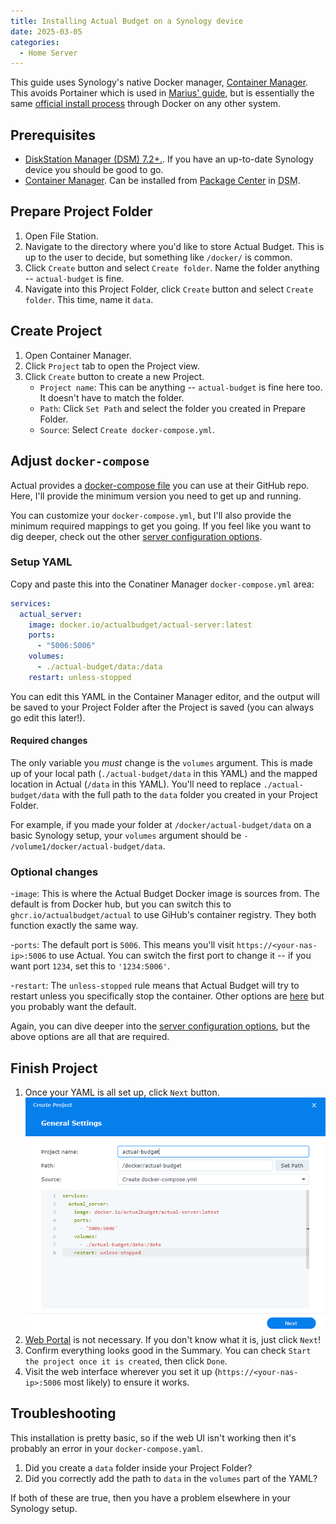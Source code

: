 ```yaml
---
title: Installing Actual Budget on a Synology device
date: 2025-03-05
categories:
  - Home Server
---
```


This guide uses Synology's native Docker manager, [Container Manager](https://www.synology.com/en-us/dsm/feature/docker). This avoids Portainer which is used in [Marius' guide](https://mariushosting.com/how-to-install-actual-on-your-synology-nas/), but is essentially the same [official install process](https://actualbudget.org/docs/install/docker) through Docker on any other system.

## Prerequisites

- [DiskStation Manager (DSM) 7.2+.](https://www.synology.com/en-us/dsm). If you have an up-to-date Synology device you should be good to go.
- [Container Manager](https://www.synology.com/en-us/dsm/feature/docker). Can be installed from [Package Center](https://kb.synology.com/en-ph/DSM/help/DSM/PkgManApp/PackageCenter_desc?version=7) in <abbr title="DiskStation Manager">DSM</abbr>.

## Prepare Project Folder

1. Open File Station.
1. Navigate to the directory where you'd like to store Actual Budget. This is up to the user to decide, but something like `/docker/` is common.
1. Click `Create` button and select `Create folder`. Name the folder anything -- `actual-budget` is fine.
1. Navigate into this Project Folder, click `Create` button and select `Create folder`. This time, name it `data`.

## Create Project

1. Open Container Manager.
1. Click `Project` tab to open the Project view.
1. Click `Create` button to create a new Project.
   - `Project name`: This can be anything -- `actual-budget` is fine here too. It doesn't have to match the folder.
   - `Path`: Click `Set Path` and select the folder you created in Prepare Folder.
   - `Source`: Select `Create docker-compose.yml`.

## Adjust `docker-compose`

Actual provides a [docker-compose file](https://github.com/actualbudget/actual/blob/master/packages/sync-server/docker-compose.yml) you can use at their GitHub repo. Here, I'll provide the minimum version you need to get up and running.

You can customize your `docker-compose.yml`, but I'll also provide the minimum required mappings to get you going. If you feel like you want to dig deeper, check out the other [server configuration options](https://actualbudget.org/docs/config/).

### Setup YAML

Copy and paste this into the Conatiner Manager `docker-compose.yml` area:

```yaml
services:
  actual_server:
    image: docker.io/actualbudget/actual-server:latest
    ports:
      - "5006:5006"
    volumes:
      - ./actual-budget/data:/data
    restart: unless-stopped
```

You can edit this YAML in the Container Manager editor, and the output will be saved to your Project Folder after the Project is saved (you can always go edit this later!).

#### Required changes

The only variable you _must_ change is the `volumes` argument. This is made up of your local path (`./actual-budget/data` in this YAML) and the mapped location in Actual (`/data` in this YAML). You'll need to replace `./actual-budget/data` with the full path to the `data` folder you created in your Project Folder.

For example, if you made your folder at `/docker/actual-budget/data` on a basic Synology setup, your `volumes` argument should be `- /volume1/docker/actual-budget/data`.

### Optional changes

-`image`: This is where the Actual Budget Docker image is sources from. The default is from Docker hub, but you can switch this to `ghcr.io/actualbudget/actual` to use GiHub's container registry. They both function exactly the same way.

-`ports`: The default port is `5006`. This means you'll visit `https://<your-nas-ip>:5006` to use Actual. You can switch the first port to change it -- if you want port `1234`, set this to `'1234:5006'`.

-`restart`: The `unless-stopped` rule means that Actual Budget will try to restart unless you specifically stop the container. Other options are [here](https://github.com/compose-spec/compose-spec/blob/main/spec.md#restart) but you probably want the default.

Again, you can dive deeper into the [server configuration options](https://actualbudget.org/docs/config/), but the above options are all that are required.

## Finish Project

1. Once your YAML is all set up, click `Next` button.
   ![Screenshot of General Settings panel for Container Manager's Create Project](./images/create-project-general-settings.png)
1. [Web Portal](https://kb.synology.com/en-uk/DSM/help/WebStation/application_webserv_virtualhost?version=7) is not necessary. If you don't know what it is, just click `Next`!
1. Confirm everything looks good in the Summary. You can check `Start the project once it is created`, then click `Done`.
1. Visit the web interface wherever you set it up (`https://<your-nas-ip>:5006` most likely) to ensure it works.

## Troubleshooting

This installation is pretty basic, so if the web UI isn't working then it's probably an error in your `docker-compose.yaml`.

1. Did you create a `data` folder inside your Project Folder?
1. Did you correctly add the path to `data` in the `volumes` part of the YAML?

If both of these are true, then you have a problem elsewhere in your Synology setup.
